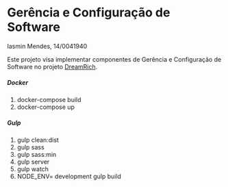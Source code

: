 # Gerência e Configuração de Software

Iasmin Mendes, 14/0041940

Este projeto visa implementar componentes de Gerência e Configuração de Software no projeto [DreamRich](https://github.com/DreamRich/DreamRichJS).

##### Docker

1. docker-compose build
1. docker-compose up

##### Gulp

1. gulp clean:dist
1. gulp sass
1. gulp sass:min
1. gulp server
1. gulp watch
1. NODE_ENV= development gulp build

